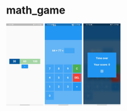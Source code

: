 # math_game

<img src="screen/1.jpg" width="100"/>
<img src="screen/2.jpg" width="100"/>
<img src="screen/3.jpg" width="100"/>
